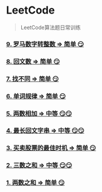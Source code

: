 # LeetCode

> LeetCode算法题日常训练

### [9. 罗马数字转整数 => 简单 😏](./docs/9.md)

### [8. 回文数 => 简单 😏](./docs/8.md)

### [7. 找不同 => 简单 😏](./docs/7.md)

### [6. 单词规律 => 简单 😏](./docs/6.md)

### [5. 两数相加 => 中等 😏😏](./docs/5.md)

### [4. 最长回文字串 => 中等 😏😏](./docs/4.md)

### [3. 买卖股票的最佳时机 => 简单 😏](./docs/3.md)

### [2. 三数之和 => 中等 😏😏](./docs/2.md)

### [1. 两数之和 => 简单 😏](./docs/1.md)

